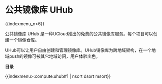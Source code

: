 # 公共镜像库 UHub

{{indexmenu_n>6}}

公共镜像库 UHub 是一种UCloud推出的免费的公共镜像库服务。每个项目可以创建一个镜像仓库。

UHub可以让用户自由创建和管理镜像库。UHub镜像库为跨地域架构，在一个地域push的镜像可被其它地域访问，用户体验出色。

**目录**

{{indexmenu>:compute:uhub#1 | nsort dsort msort}}
